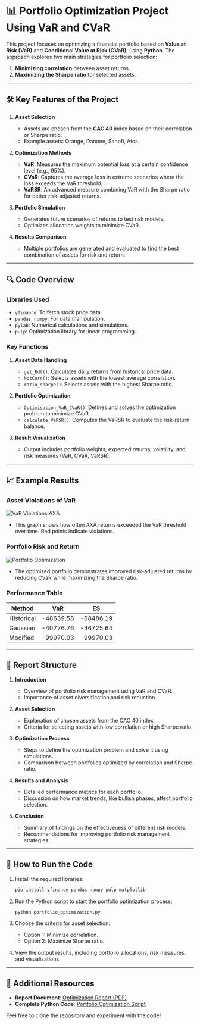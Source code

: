 # **📊 Portfolio Optimization Project Using VaR and CVaR**

This project focuses on optimizing a financial portfolio based on **Value at Risk (VaR)** and **Conditional Value at Risk (CVaR)**, using **Python**. The approach explores two main strategies for portfolio selection:
1. **Minimizing correlation** between asset returns.
2. **Maximizing the Sharpe ratio** for selected assets.

---

## **🛠️ Key Features of the Project**

1. **Asset Selection**
   - Assets are chosen from the **CAC 40** index based on their correlation or Sharpe ratio.
   - Example assets: Orange, Danone, Sanofi, Atos.

2. **Optimization Methods**
   - **VaR**: Measures the maximum potential loss at a certain confidence level (e.g., 95%).
   - **CVaR**: Captures the average loss in extreme scenarios where the loss exceeds the VaR threshold.
   - **VaRSR**: An advanced measure combining VaR with the Sharpe ratio for better risk-adjusted returns.

3. **Portfolio Simulation**
   - Generates future scenarios of returns to test risk models.
   - Optimizes allocation weights to minimize CVaR.

4. **Results Comparison**
   - Multiple portfolios are generated and evaluated to find the best combination of assets for risk and return.

---

## **🔍 Code Overview**

### **Libraries Used**
- `yfinance`: To fetch stock price data.
- `pandas`, `numpy`: For data manipulation.
- `pylab`: Numerical calculations and simulations.
- `pulp`: Optimization library for linear programming.

### **Key Functions**
1. **Asset Data Handling**
   - `get_Rdt()`: Calculates daily returns from historical price data.
   - `NotCorr()`: Selects assets with the lowest average correlation.
   - `ratio_sharpe()`: Selects assets with the highest Sharpe ratio.

2. **Portfolio Optimization**
   - `Optimisation_VaR_CVaR()`: Defines and solves the optimization problem to minimize CVaR.
   - `calculate_VaRSR()`: Computes the VaRSR to evaluate the risk-return balance.

3. **Result Visualization**
   - Output includes portfolio weights, expected returns, volatility, and risk measures (VaR, CVaR, VaRSR).

---

## **📈 Example Results**

### **Asset Violations of VaR**
![VaR Violations AXA](./images/var_violations_axa.png)
- This graph shows how often AXA returns exceeded the VaR threshold over time. Red points indicate violations.

### **Portfolio Risk and Return**
![Portfolio Optimization](./images/portfolio_optimization.png)
- The optimized portfolio demonstrates improved risk-adjusted returns by reducing CVaR while maximizing the Sharpe ratio.

### **Performance Table**
| Method       | VaR       | ES        |
|--------------|-----------|-----------|
| Historical   | -48639.58 | -68486.19 |
| Gaussian     | -40776.76 | -46725.64 |
| Modified     | -99970.03 | -99970.03 |

---

## **📝 Report Structure**

1. **Introduction**
   - Overview of portfolio risk management using VaR and CVaR.
   - Importance of asset diversification and risk reduction.

2. **Asset Selection**
   - Explanation of chosen assets from the CAC 40 index.
   - Criteria for selecting assets with low correlation or high Sharpe ratio.

3. **Optimization Process**
   - Steps to define the optimization problem and solve it using simulations.
   - Comparison between portfolios optimized by correlation and Sharpe ratio.

4. **Results and Analysis**
   - Detailed performance metrics for each portfolio.
   - Discussion on how market trends, like bullish phases, affect portfolio selection.

5. **Conclusion**
   - Summary of findings on the effectiveness of different risk models.
   - Recommendations for improving portfolio risk management strategies.

---

## **🚀 How to Run the Code**

1. Install the required libraries:
   ```bash
   pip install yfinance pandas numpy pulp matplotlib
   ```

2. Run the Python script to start the portfolio optimization process:
   ```python
   python portfolio_optimization.py
   ```

3. Choose the criteria for asset selection:
   - Option 1: Minimize correlation.
   - Option 2: Maximize Sharpe ratio.

4. View the output results, including portfolio allocations, risk measures, and visualizations.

---

## **🔗 Additional Resources**

- **Report Document**: [Optimization Report (PDF)](report.pdf)
- **Complete Python Code**: [Portfolio Optimization Script](code.py)

Feel free to clone the repository and experiment with the code!

